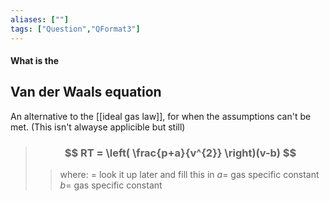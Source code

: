 ```yaml
---
aliases: [""]
tags: ["Question","QFormat3"]
---
```


#### What is the
## Van der Waals equation
An alternative to the [[ideal gas law]], for when the assumptions can't be met. (This isn't alwayse applicible but still)

> ### $$ RT = \left( \frac{p+a}{v^{2}} \right)(v-b) $$ 
>> where:
>> $=$ look it up later and fill this in 
>> $a=$ gas specific constant
>> $b=$ gas specific constant